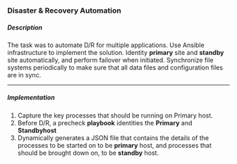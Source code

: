 ### Disaster & Recovery Automation

##### Description
The task was to automate D/R for multiple applications. Use Ansible infrastructure to implement the solution. Identity **primary** site and **standby** site automatically, and perform failover when initiated. Synchronize file systems periodically to make sure that all data files and configuration files are in sync. 

---

##### Implementation
1. Capture the key processes that should be running on Primary host.
2. Before D/R, a precheck **playbook** identities the **Primary** and **Standbyhost**
3. Dynamically generates a JSON file that contains the details of the processes to be started on to be  **primary** host, and processes that should be brought down on, to be **standby** host. 